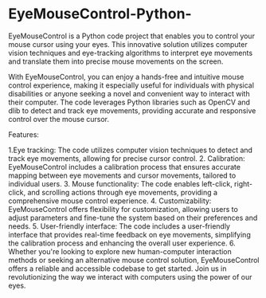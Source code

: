 # EyeMouseControl-Python-
EyeMouseControl is a Python code project that enables you to control your mouse cursor using your eyes. This innovative solution utilizes computer vision techniques and eye-tracking algorithms to interpret eye movements and translate them into precise mouse movements on the screen.

With EyeMouseControl, you can enjoy a hands-free and intuitive mouse control experience, making it especially useful for individuals with physical disabilities or anyone seeking a novel and convenient way to interact with their computer. The code leverages Python libraries such as OpenCV and dlib to detect and track eye movements, providing accurate and responsive control over the mouse cursor.

Features:

1.Eye tracking: The code utilizes computer vision techniques to detect and track eye movements, allowing for precise cursor control.
2. Calibration: EyeMouseControl includes a calibration process that ensures accurate mapping between eye movements and cursor movements, tailored to individual users.
3. Mouse functionality: The code enables left-click, right-click, and scrolling actions through eye movements, providing a comprehensive mouse control experience.
4. Customizability: EyeMouseControl offers flexibility for customization, allowing users to adjust parameters and fine-tune the system based on their preferences and needs.
5. User-friendly interface: The code includes a user-friendly interface that provides real-time feedback on eye movements, simplifying the calibration process and enhancing the overall user experience.
6. Whether you're looking to explore new human-computer interaction methods or seeking an alternative mouse control solution, EyeMouseControl offers a reliable and accessible codebase to get started. Join us in revolutionizing the way we interact with computers using the power of our eyes.
